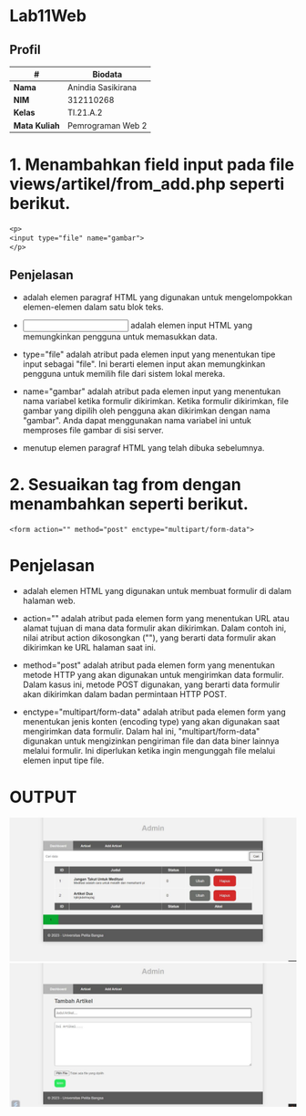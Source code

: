 # Lab11Web

## Profil
| #               | Biodata              |
| --------------- | -----------------    |
| **Nama**        | Anindia Sasikirana   |
| **NIM**         | 312110268            |
| **Kelas**       | TI.21.A.2            |
| **Mata Kuliah** | Pemrograman Web 2    |




# 1. Menambahkan field input pada file views/artikel/from_add.php seperti berikut.

```
<p>
<input type="file" name="gambar">
</p>
```

## Penjelasan 

- <p> adalah elemen paragraf HTML yang digunakan untuk mengelompokkan elemen-elemen dalam satu blok teks.

- <input> adalah elemen input HTML yang memungkinkan pengguna untuk memasukkan data.

- type="file" adalah atribut pada elemen input yang menentukan tipe input sebagai "file". Ini berarti elemen input akan memungkinkan pengguna untuk memilih file dari sistem lokal mereka.

- name="gambar" adalah atribut pada elemen input yang menentukan nama variabel ketika formulir dikirimkan. Ketika formulir dikirimkan, file gambar yang dipilih oleh pengguna akan dikirimkan dengan nama "gambar". Anda dapat menggunakan nama variabel ini untuk memproses file gambar di sisi server.

- <p> menutup elemen paragraf HTML yang telah dibuka sebelumnya.


# 2. Sesuaikan tag from dengan menambahkan seperti berikut.

```
<form action="" method="post" enctype="multipart/form-data">
```

# Penjelasan 

- <form> adalah elemen HTML yang digunakan untuk membuat formulir di dalam halaman web.

- action="" adalah atribut pada elemen form yang menentukan URL atau alamat tujuan di mana data formulir akan dikirimkan. Dalam contoh ini, nilai atribut action dikosongkan (""), yang berarti data formulir akan dikirimkan ke URL halaman saat ini.

- method="post" adalah atribut pada elemen form yang menentukan metode HTTP yang akan digunakan untuk mengirimkan data formulir. Dalam kasus ini, metode POST digunakan, yang berarti data formulir akan dikirimkan dalam badan permintaan HTTP POST.

- enctype="multipart/form-data" adalah atribut pada elemen form yang menentukan jenis konten (encoding type) yang akan digunakan saat mengirimkan data formulir. Dalam hal ini, "multipart/form-data" digunakan untuk mengizinkan pengiriman file dan data biner lainnya melalui formulir. Ini diperlukan ketika  ingin mengunggah file melalui elemen input tipe file.


# OUTPUT 

![gambar 1](ss/1.jpg)
![gambar 2](ss/2.jpg)
